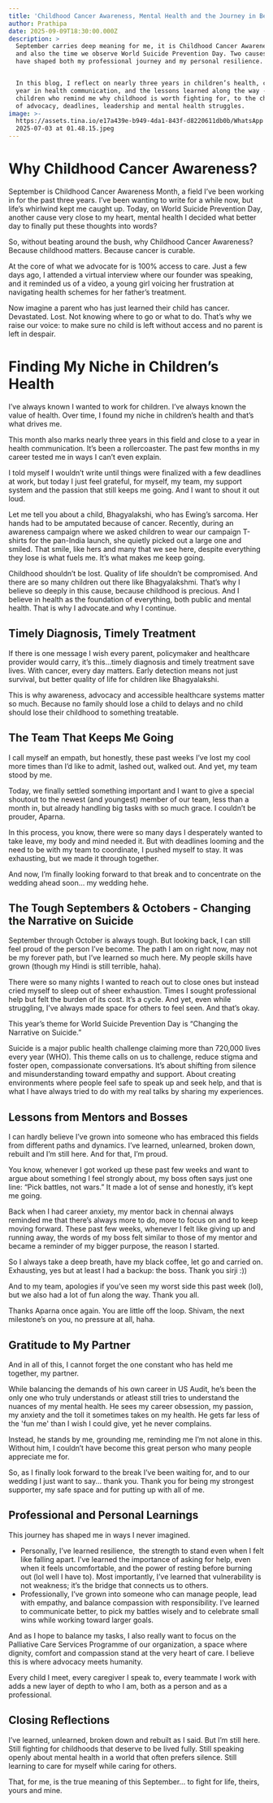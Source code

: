 ```yaml
---
title: 'Childhood Cancer Awareness, Mental Health and the Journey in Between'
author: Prathipa
date: 2025-09-09T18:30:00.000Z
description: >
  September carries deep meaning for me, it is Childhood Cancer Awareness Month
  and also the time we observe World Suicide Prevention Day. Two causes that
  have shaped both my professional journey and my personal resilience.


  In this blog, I reflect on nearly three years in children’s health, close to a
  year in health communication, and the lessons learned along the way - from
  children who remind me why childhood is worth fighting for, to the challenges
  of advocacy, deadlines, leadership and mental health struggles.
image: >-
  https://assets.tina.io/e17a439e-b949-4da1-843f-d8220611db0b/WhatsApp Image
  2025-07-03 at 01.48.15.jpeg
---
```


# Why Childhood Cancer Awareness?

September is Childhood Cancer Awareness Month, a field I’ve been working in for the past three years. I’ve been wanting to write for a while now, but life’s whirlwind kept me caught up. Today, on World Suicide Prevention Day, another cause very close to my heart, mental health I decided what better day to finally put these thoughts into words?

So, without beating around the bush, why Childhood Cancer Awareness?
Because childhood matters. Because cancer is curable.

At the core of what we advocate for is 100% access to care. Just a few days ago, I attended a virtual interview where our founder was speaking, and it reminded us of a video, a young girl voicing her frustration at navigating health schemes for her father’s treatment.

Now imagine a parent who has just learned their child has cancer. Devastated. Lost. Not knowing where to go or what to do. That’s why we raise our voice: to make sure no child is left without access and no parent is left in despair.

# Finding My Niche in Children’s Health

I’ve always known I wanted to work for children. I’ve always known the value of health. Over time, I found my niche in children’s health and that’s what drives me.

This month also marks nearly three years in this field and close to a year in health communication. It’s been a rollercoaster. The past few months in my career tested me in ways I can’t even explain.

I told myself I wouldn’t write until things were finalized with a few deadlines at work, but today I just feel grateful, for myself, my team, my support system and the passion that still keeps me going. And I want to shout it out loud.

Let me tell you about a child, Bhagyalakshi, who has Ewing’s sarcoma. Her hands had to be amputated because of cancer. Recently, during an awareness campaign where we asked children to wear our campaign T-shirts for the pan-India launch, she quietly picked out a large one and smiled. That smile, like hers and many that we see here, despite everything they lose is what fuels me. It’s what makes me keep going.

Childhood shouldn’t be lost. Quality of life shouldn’t be compromised. And there are so many children out there like Bhagyalakshmi. That’s why I believe so deeply in this cause, because childhood is precious. And I believe in health as the foundation of everything, both public and mental health. That is why I advocate.and why I continue.

## Timely Diagnosis, Timely Treatment

If there is one message I wish every parent, policymaker and healthcare provider would carry, it’s this...timely diagnosis and timely treatment save lives. With cancer, every day matters. Early detection means not just survival, but better quality of life for children like Bhagyalakshi.

This is why awareness, advocacy and accessible healthcare systems matter so much. Because no family should lose a child to delays and no child should lose their childhood to something treatable.

## The Team That Keeps Me Going

I call myself an empath, but honestly, these past weeks I’ve lost my cool more times than I’d like to admit,  lashed out, walked out. And yet, my team stood by me.

Today, we finally settled something important and I want to give a special shoutout to the newest (and youngest) member of our team, less than a month in, but already handling big tasks with so much grace. I couldn’t be prouder, Aparna. 

In this process, you know, there were so many days I desperately wanted to take leave, my body and mind needed it. But with deadlines looming and the need to be with my team to coordinate, I pushed myself to stay. It was exhausting, but we made it through together. 

And now, I’m finally looking forward to that break and to concentrate on the wedding ahead soon… my wedding hehe.

## The Tough Septembers & Octobers - Changing the Narrative on Suicide

September through October is always tough. But looking back, I can still feel proud of the person I’ve become. The path I am on right now, may not be my forever path, but I’ve learned so much here. My people skills have grown (though my Hindi is still terrible, haha).

There were so many nights I wanted to reach out to close ones but instead cried myself to sleep out of sheer exhaustion. Times I sought professional help but felt the burden of its cost. It’s a cycle. And yet, even while struggling, I’ve always made space for others to feel seen. And that’s okay.

This year’s theme for World Suicide Prevention Day is “Changing the Narrative on Suicide.”

Suicide is a major public health challenge claiming more than 720,000 lives every year (WHO). This theme calls on us to challenge, reduce stigma and foster open, compassionate conversations. It’s about shifting from silence and misunderstanding toward empathy and support. About creating environments where people feel safe to speak up and seek help, and that is what I have always tried to do with my real talks by sharing my experiences.

## Lessons from Mentors and Bosses

I can hardly believe I’ve grown into someone who has embraced this fields from different paths and dynamics. I’ve learned, unlearned, broken down, rebuilt and I’m still here. And for that, I’m proud.

You know, whenever I got worked up these past few weeks and want to argue about something I feel strongly about, my boss often says just one line: “Pick battles, not wars.” It made a lot of sense and honestly, it’s kept me going.

Back when I had career anxiety, my mentor back in chennai always reminded me that there’s always more to do, more to focus on and to keep moving forward. These past few weeks, whenever I felt like giving up and running away, the words of my boss felt similar to those of my mentor and became a reminder of my bigger purpose, the reason I started.

So I always take a deep breath, have my black coffee, let go and carried on. Exhausting, yes but at least I had a backup: the boss. Thank you sirji :))

And to my team, apologies if you’ve seen my worst side this past week (lol), but we also had a lot of fun along the way. Thank you all. 

Thanks Aparna once again. You are little off the loop. Shivam, the next milestone’s on you, no pressure at all, haha.

## Gratitude to My Partner

And in all of this, I cannot forget the one constant who has held me together, my partner. 

While balancing the demands of his own career in US Audit, he’s been the only one who truly understands or atleast still tries to understand the nuances of my mental health. He sees my career obsession, my passion, my anxiety and the toll it sometimes takes on my health. He gets far less of the 'fun me' than I wish I could give, yet he never complains.

Instead, he stands by me, grounding me, reminding me I’m not alone in this. Without him, I couldn’t have become this great person who many people appreciate me for. 

So, as I finally look forward to the break I’ve been waiting for, and to our wedding I just want to say... thank you. Thank you for being my strongest supporter, my safe space and for putting up with all of me. 

## Professional and Personal Learnings

This journey has shaped me in ways I never imagined.

* Personally, I’ve learned resilience,  the strength to stand even when I felt like falling apart. I’ve learned the importance of asking for help, even when it feels uncomfortable, and the power of resting before burning out (lol well I have to). Most importantly, I’ve learned that vulnerability is not weakness; it’s the bridge that connects us to others.
* Professionally, I’ve grown into someone who can manage people, lead with empathy, and balance compassion with responsibility. I’ve learned to communicate better, to pick my battles wisely and to celebrate small wins while working toward larger goals.

And as I hope to balance my tasks, I also really want to focus on the Palliative Care Services Programme of our organization, a space where dignity, comfort and compassion stand at the very heart of care. I believe this is where advocacy meets humanity. 

Every child I meet, every caregiver I speak to, every teammate I work with adds a new layer of depth to who I am, both as a person and as a professional.

## Closing Reflections

I’ve learned, unlearned, broken down and rebuilt as I said. But I’m still here. Still fighting for childhoods that deserve to be lived fully. Still speaking openly about mental health in a world that often prefers silence. Still learning to care for myself while caring for others.

That, for me, is the true meaning of this September... to fight for life, theirs, yours and mine.



